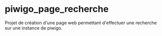 # piwigo_page_recherche
Projet de création d'une page web permettant d'effectuer une recherche sur une instance de piwigo.
